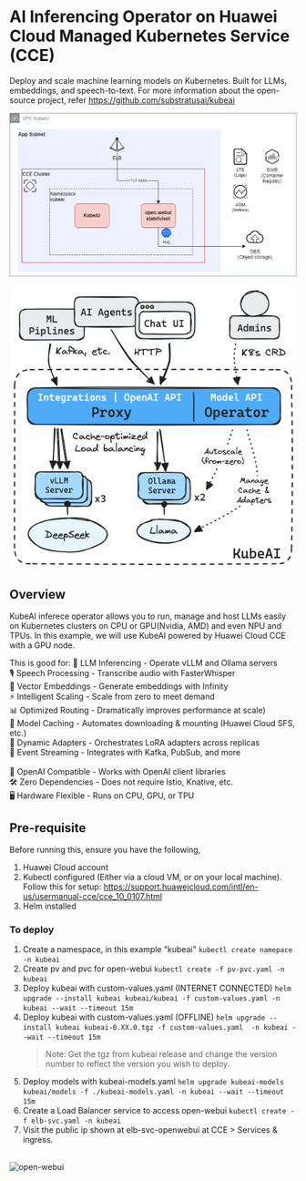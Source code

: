 # AI Inferencing Operator on Huawei Cloud Managed Kubernetes Service (CCE)
Deploy and scale machine learning models on Kubernetes. Built for LLMs, embeddings, and speech-to-text.
For more information about the open-source project, refer https://github.com/substratusai/kubeai

![KubeAI on CCE Architecuture](./architecture/kubeai-cce.png)

![KubeAI Architecuture](./architecture/arch.excalidraw.png)

## Overview
KubeAI inferece operator allows you to run, manage and host LLMs easily on Kubernetes clusters on CPU or GPU(Nvidia, AMD) and even NPU and TPUs.
In this example, we will use KubeAI powered by Huawei Cloud CCE with a GPU node.

This is good for: 
🚀 LLM Inferencing - Operate vLLM and Ollama servers\
🎙️ Speech Processing - Transcribe audio with FasterWhisper\
🔢 Vector Embeddings - Generate embeddings with Infinity\
⚡️ Intelligent Scaling - Scale from zero to meet demand\
📊 Optimized Routing - Dramatically improves performance at scale)\
💾 Model Caching - Automates downloading & mounting (Huawei Cloud SFS, etc.)\
🧩 Dynamic Adapters - Orchestrates LoRA adapters across replicas\
📨 Event Streaming - Integrates with Kafka, PubSub, and more\
<br />
🔗 OpenAI Compatible - Works with OpenAI client libraries\
🛠️ Zero Dependencies - Does not require Istio, Knative, etc.\
🖥 Hardware Flexible - Runs on CPU, GPU, or TPU

## Pre-requisite
Before running this, ensure you have the following,
1. Huawei Cloud account
2. Kubectl configured (Either via a cloud VM, or on your local machine). Follow this for setup: https://support.huaweicloud.com/intl/en-us/usermanual-cce/cce_10_0107.html
3. Helm installed

### To deploy

1. Create a namespace, in this example "kubeai"
   ```kubectl create namepace -n kubeai```
2. Create pv and pvc for open-webui
   ```kubectl create -f pv-pvc.yaml -n kubeai```
3. Deploy kubeai with custom-values.yaml (INTERNET CONNECTED)
   ```helm upgrade --install kubeai kubeai/kubeai -f custom-values.yaml -n kubeai --wait --timeout 15m```
4. Deploy kubeai with custom-values.yaml (OFFLINE)
   ```helm upgrade --install kubeai kubeai-0.XX.0.tgz -f custom-values.yaml  -n kubeai --wait --timeout 15m```
   >Note: Get the tgz from kubeai release and change the version number to reflect the version you wish to deploy.
6. Deploy models with kubeai-models.yaml
   ```helm upgrade kubeai-models kubeai/models -f ./kubeai-models.yaml -n kubeai --wait --timeout 15m```
7. Create a Load Balancer service to access open-webui
   ```kubectl create -f elb-svc.yaml -n kubeai```
8. Visit the public ip shown at elb-svc-openwebui at CCE > Services & ingress.
<br />
      <img src="./architecture/open-webui-cce.png" alt="open-webui" style="width:60%; height:auto;">
